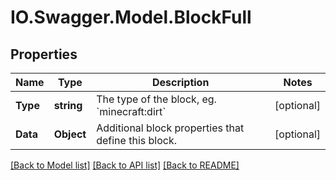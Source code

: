 # IO.Swagger.Model.BlockFull
## Properties

Name | Type | Description | Notes
------------ | ------------- | ------------- | -------------
**Type** | **string** | The type of the block, eg. &#x60;minecraft:dirt&#x60; | [optional] 
**Data** | **Object** | Additional block properties that define this block. | [optional] 

[[Back to Model list]](../README.md#documentation-for-models) [[Back to API list]](../README.md#documentation-for-api-endpoints) [[Back to README]](../README.md)

